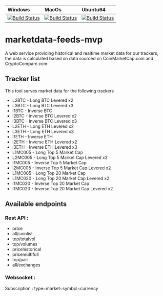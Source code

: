 | Windows | MacOs | Ubuntu64
| :---- | :------ | :---- |
| [![Build Status]()]() | [![Build Status]()]() | [![Build Status]()]()

# marketdata-feeds-mvp

A web service providing historical and realtime market data for our trackers, the data is calculated based on data sourced on CoinMarketCap.com and CryptoCompare.com

## Tracker list

This tool serves market data for the following trackers

- L2BTC - Long BTC Levered x2
- L3BTC - Long BTC Levered x3
- I1BTC - Inverse BTC
- I2BTC - Inverse BTC Levered x2
- I3BTC - Inverse BTC Levered x3
- L2ETH - Long ETH Levered x2
- L3ETH - Long ETH Levered x3
- I1ETH - Inverse ETH
- I2ETH - Inverse ETH Levered x2
- I3ETH - Inverse ETH Levered x3
- L1MC005 - Long Top 5 Market Cap
- L2MC005 - Long Top 5 Market Cap Levered x2
- I1MC005 - Inverse Top 5 Market Cap
- I2MC005 - Inverse Top 5 Market Cap Levered x2
- L1MC005 - Long Top 20 Market Cap
- L1MC020 - Long Top 20 Market Cap Levered x2
- I1MC020 - Inverse Top 20 Market Cap
- I1MC020 - Inverse Top 20 Market Cap Levered x2

## Available endpoints

### Rest API :

- price
- all/coinlist
- top/totalvol
- top/volumes
- pricehistorical
- pricemultifull
- top/pair
- all/exchanges

### Websocket :

Subscription : type~market~symbol~currency